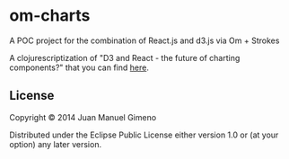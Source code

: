# om-charts

A POC project for the combination of React.js and d3.js via Om + Strokes

A clojurescriptization of "D3 and React - the future of charting components?"
that you can find [here](http://10consulting.com/2014/02/19/d3-plus-reactjs-for-charting/).

## License

Copyright © 2014 Juan Manuel Gimeno

Distributed under the Eclipse Public License either version 1.0 or (at
your option) any later version.
